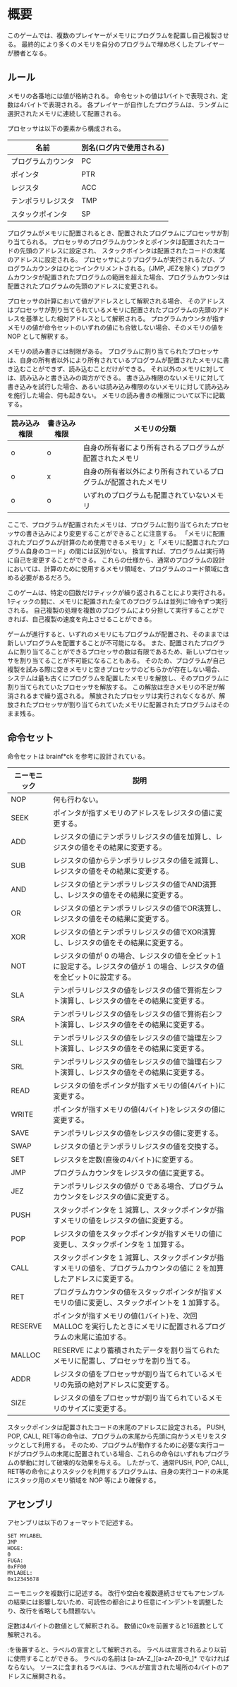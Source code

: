 # 概要
このゲームでは、複数のプレイヤーがメモリにプログラムを配置し自己複製させる。
最終的により多くのメモリを自分のプログラムで埋め尽くしたプレイヤーが勝者となる。

## ルール
メモリの各番地には値が格納される。
命令セットの値は1バイトで表現され、定数は4バイトで表現される。
各プレイヤーが自作したプログラムは、ランダムに選択されたメモリに連続して配置される。

プロセッサは以下の要素から構成される。

| 名前               | 別名(ログ内で使用される) |
| ------------------ | ------------------------ |
| プログラムカウンタ | PC                       |
| ポインタ           | PTR                      |
| レジスタ           | ACC                      |
| テンポラリレジスタ | TMP                      |
| スタックポインタ   | SP                       |

プログラムがメモリに配置されるとき、配置されたプログラムにプロセッサが割り当てられる。
プロセッサのプログラムカウンタとポインタは配置されたコードの先頭のアドレスに設定され、
スタックポインタは配置されたコードの末尾のアドレスに設定される。
プロセッサによりプログラムが実行されるたび、プログラムカウンタはひとつインクリメントされる。(JMP, JEZを除く)
プログラムカウンタが配置されたプログラムの範囲を超えた場合、プログラムカウンタは配置されたプログラムの先頭のアドレスに変更される。


プロセッサの計算において値がアドレスとして解釈される場合、
そのアドレスはプロセッサが割り当てられているメモリに配置されたプログラムの先頭のアドレスを基準とした相対アドレスとして解釈される。
プログラムカウンタが指すメモリの値が命令セットのいずれの値にも合致しない場合、そのメモリの値を NOP として解釈する。

メモリの読み書きには制限がある。
プログラムに割り当てられたプロセッサは、自身の所有者以外により所有されているプログラムが配置されたメモリに書き込むことができず、読み込むことだけができる。
それ以外のメモリに対しては、読み込みと書き込みの両方ができる。
書き込み権限のないメモリに対して書き込みを試行した場合、あるいは読み込み権限のないメモリに対して読み込みを施行した場合、何も起きない。
メモリの読み書きの権限について以下に記載する。

| 読み込み権限 | 書き込み権限 | メモリの分類                                                     |
| ------------ | ------------ | ---------------------------------------------------------------- |
| o            | o            | 自身の所有者により所有されるプログラムが配置されたメモリ         |
| o            | x            | 自身の所有者以外により所有されているプログラムが配置されたメモリ |
| o            | o            | いずれのプログラムも配置されていないメモリ                       |

ここで、プログラムが配置されたメモリは、プログラムに割り当てられたプロセッサの書き込みにより変更することができることに注意する。
「メモリに配置されたプログラムが計算のため使用できるメモリ」と「メモリに配置されたプログラム自身のコード」の間には区別がない。
換言すれば、プログラムは実行時に自己を変更することができる。
これらの仕様から、通常のプログラムの設計においては、計算のために使用するメモリ領域を、プログラムのコード領域に含める必要があるだろう。

このゲームは、特定の回数だけティックが繰り返されることにより実行される。
1ティックの間に、メモリに配置された全てのプログラムは並列に1命令ずつ実行される。
自己複製の処理を複数のプログラムにより分担して実行することができれば、自己複製の速度を向上させることができる。

ゲームが進行すると、いずれのメモリにもプログラムが配置され、そのままでは新しいプログラムを配置することが不可能になる。
また、配置されたプログラムに割り当てることができるプロセッサの数は有限であるため、新しいプロセッサを割り当てることが不可能になることもある。
そのため、プログラムが自己複製を試みる際に空きメモリと空きプロセッサのどちらかが存在しない場合、
システムは最も古くにプログラムを配置したメモリを解放し、そのプログラムに割り当てられていたプロセッサを解放する。
この解放は空きメモリの不足が解消されるまで繰り返される。
解放されたプロセッサは実行されなくなるが、解放されたプロセッサが割り当てられていたメモリに配置されたプログラムはそのまま残る。

## 命令セット
命令セットは brainf*ck を参考に設計されている。

| ニーモニック | 説明                                                                                                                        |
| ------------ | --------------------------------------------------------------------------------------------------------------------------- |
| NOP          | 何も行わない。                                                                                                              |
| SEEK         | ポインタが指すメモリのアドレスをレジスタの値に変更する。                                                                    |
| ADD          | レジスタの値にテンポラリレジスタの値を加算し、レジスタの値をその結果に変更する。                                            |
| SUB          | レジスタの値からテンポラリレジスタの値を減算し、レジスタの値をその結果に変更する。                                          |
| AND          | レジスタの値とテンポラリレジスタの値でAND演算し、レジスタの値をその結果に変更する。                                         |
| OR           | レジスタの値とテンポラリレジスタの値でOR演算し、レジスタの値をその結果に変更する。                                          |
| XOR          | レジスタの値とテンポラリレジスタの値でXOR演算し、レジスタの値をその結果に変更する。                                         |
| NOT          | レジスタの値が 0 の場合、レジスタの値を全ビット1に設定する。レジスタの値が 1 の場合、レジスタの値を全ビット0に設定する。    |
| SLA          | テンポラリレジスタの値をレジスタの値で算術左シフト演算し、レジスタの値をその結果に変更する。                                |
| SRA          | テンポラリレジスタの値をレジスタの値で算術右シフト演算し、レジスタの値をその結果に変更する。                                |
| SLL          | テンポラリレジスタの値をレジスタの値で論理左シフト演算し、レジスタの値をその結果に変更する。                                |
| SRL          | テンポラリレジスタの値をレジスタの値で論理右シフト演算し、レジスタの値をその結果に変更する。                                |
| READ         | レジスタの値をポインタが指すメモリの値(4バイト)に変更する。                                                                 |
| WRITE        | ポインタが指すメモリの値(4バイト)をレジスタの値に変更する。                                                                 |
| SAVE         | テンポラリレジスタの値をレジスタの値に変更する。                                                                            |
| SWAP         | レジスタの値とテンポラリレジスタの値を交換する。                                                                            |
| SET          | レジスタを定数(直後の4バイト)に変更する。                                                                                   |
| JMP          | プログラムカウンタをレジスタの値に変更する。                                                                                |
| JEZ          | テンポラリレジスタの値が 0 である場合、プログラムカウンタをレジスタの値に変更する。                                         |
| PUSH         | スタックポインタを 1 減算し、スタックポインタが指すメモリの値をレジスタの値に変更する。                                     |
| POP          | レジスタの値をスタックポインタが指すメモリの値に変更し、スタックポインタを 1 加算する。                                     |
| CALL         | スタックポインタを 1 減算し、スタックポインタが指すメモリの値を、プログラムカウンタの値に 2 を加算したアドレスに変更する。  |
| RET          | プログラムカウンタの値をスタックポインタが指すメモリの値に変更し、スタックポイントを 1 加算する。                           |
| RESERVE      | ポインタが指すメモリの値(1バイト)を、次回 MALLOC を実行したときにメモリに配置されるプログラムの末尾に追加する。             |
| MALLOC       | RESERVE により蓄積されたデータを割り当てられたメモリに配置し、プロセッサを割り当てる。                                      |
| ADDR         | レジスタの値をプロセッサが割り当てられているメモリの先頭の絶対アドレスに変更する。                                          |
| SIZE         | レジスタの値をプロセッサが割り当てられているメモリのサイズに変更する。                                                      |

スタックポインタは配置されたコードの末尾のアドレスに設定される。
PUSH, POP, CALL, RET等の命令は、プログラムの末尾から先頭に向かうメモリをスタックとして利用する。
そのため、プログラムが動作するために必要な実行コードがプログラムの末尾に配置されている場合、これらの命令はいずれもプログラムの挙動に対して破壊的な効果を与える。
したがって、通常PUSH, POP, CALL, RET等の命令によりスタックを利用するプログラムは、自身の実行コードの末尾にスタック用のメモリ領域を NOP 等により確保する。

## アセンブリ
アセンブリは以下のフォーマットで記述する。

```
SET MYLABEL
JMP
HOGE:
0
FUGA:
0xFF00
MYLABEL:
0x12345678
```

ニーモニックを複数行に記述する。
改行や空白を複数連続させてもアセンブルの結果には影響しないため、可読性の都合により任意にインデントを調整したり、改行を省略しても問題ない。

定数は4バイトの数値として解釈される。
数値に0xを前置すると16進数として解釈される。

:を後置すると、ラベルの宣言として解釈される。
ラベルは宣言されるより以前に使用することができる。
ラベルの名前は [a-zA-Z_][a-zA-Z0-9_]* でなければならない。
ソースに含まれるラベルは、ラベルが宣言された場所の4バイトのアドレスに展開される。

